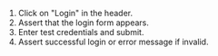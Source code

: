 1. Click on "Login" in the header.
2. Assert that the login form appears.
3. Enter test credentials and submit.
4. Assert successful login or error message if invalid.